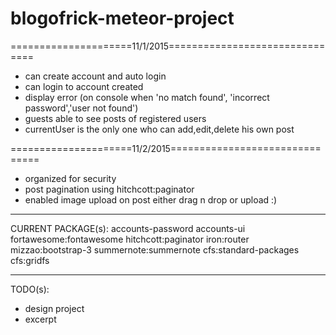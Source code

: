 # blogofrick-meteor-project
=====================11/1/2015===============================
- can create account and auto login
- can login to account created
- display error (on console when 'no match found', 'incorrect password','user not found')
- guests able to see posts of registered users
- currentUser is the only one who can add,edit,delete his own post

=====================11/2/2015===============================
- organized for security
- post pagination using hitchcott:paginator
- enabled image upload on post either drag n drop or upload :)
-------------------------------------------------------------
CURRENT PACKAGE(s):
accounts-password
accounts-ui
fortawesome:fontawesome
hitchcott:paginator
iron:router
mizzao:bootstrap-3
summernote:summernote
cfs:standard-packages
cfs:gridfs

-------------------------------------------------------------
TODO(s):
- design project
- excerpt